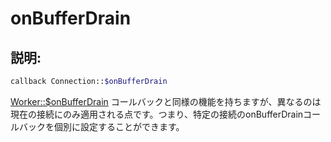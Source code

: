 # onBufferDrain
## 説明:
```php
callback Connection::$onBufferDrain
```

[Worker::$onBufferDrain](../worker/on-buffer-drain.md) コールバックと同様の機能を持ちますが、異なるのは現在の接続にのみ適用される点です。つまり、特定の接続のonBufferDrainコールバックを個別に設定することができます。
